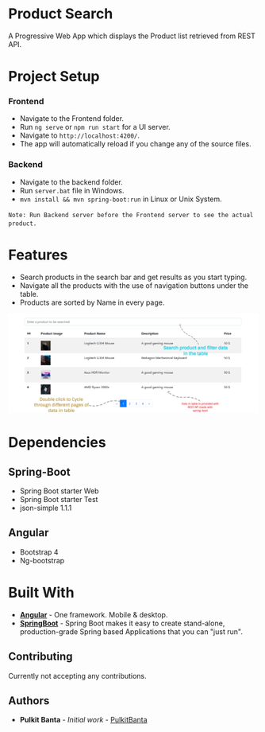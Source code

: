 # Product Search

A Progressive Web App which displays the Product list retrieved from REST API.

# Project Setup

### Frontend

- Navigate to the Frontend folder.
- Run `ng serve` or `npm run start` for a UI server.
- Navigate to `http://localhost:4200/`.
- The app will automatically reload if you change any of the source files.

### Backend

- Navigate to the backend folder.
- Run `server.bat` file in Windows.
- `mvn install && mvn spring-boot:run` in Linux or Unix System.

`Note: Run Backend server before the Frontend server to see the actual product.`

# Features
- Search products in the search bar and get results as you start typing.
- Navigate all the products with the use of navigation buttons under the table.
- Products are sorted by Name in every page.

![Features](ImageResource/features.png)

# Dependencies

## Spring-Boot

- Spring Boot starter Web
- Spring Boot starter Test
- json-simple 1.1.1

## Angular

- Bootstrap 4
- Ng-bootstrap

# Built With

- **[Angular](https://angular.io/)** - One framework. Mobile & desktop.
- **[SpringBoot](https://spring.io/projects/spring-boot)** - Spring Boot makes it easy to create stand-alone, production-grade Spring based Applications that you can "just run".

## Contributing

Currently not accepting any contributions.

## Authors

- **Pulkit Banta** - _Initial work_ - [PulkitBanta](https://github.com/PulkitBanta/)

